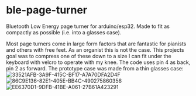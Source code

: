 # ble-page-turner
Bluetooth Low Energy page turner for arduino/esp32. Made to fit as compactly as possible (i.e. into a glasses case).

Most page turners come in large form factors that are fantastic for pianists and others with free feet. As an organist this is not the case. This projects goal was to compress one of these down to a size I can fit under the keyboard with velcro to operate with my knee. The code uses pin 4 as back, pin 2 as forward. The prototype case was made from a thin glasses case:
![33521AFB-3A9F-415C-BF17-A7A70DFA2D4F](https://github.com/user-attachments/assets/1ea9bbfc-3b19-4956-bb3e-3811f156132c)
![86C9E136-82E1-405E-BB4C-490275860356](https://github.com/user-attachments/assets/c494d7c2-8011-47a5-9903-a11dd3e2808e)
![EE6370D1-9DFB-41BE-A061-27B61A423291](https://github.com/user-attachments/assets/97e21357-96d2-4fa1-8989-afed2234111f)
